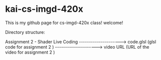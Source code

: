# kai-cs-imgd-420x
This is my github page for cs-imgd-420x class! welcome!

Directory structure:

Assignment 2 - Shader Live Coding ---------------------> code.glsl (glsl code for assignment 2 )
                                  ---------------------> video URL (URL of the video for assignment 2 )

